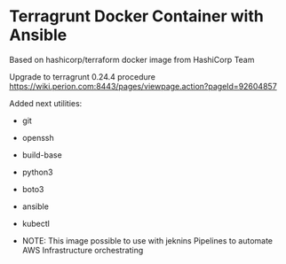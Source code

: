 # Terragrunt Docker Container with Ansible
Based on hashicorp/terraform docker image from HashiCorp Team

Upgrade to terragrunt 0.24.4 procedure
https://wiki.perion.com:8443/pages/viewpage.action?pageId=92604857

Added next utilities:

* git
* openssh
* build-base
* python3
* boto3
* ansible
* kubectl

* NOTE: This image possible to use with jeknins Pipelines to automate AWS Infrastructure orchestrating
